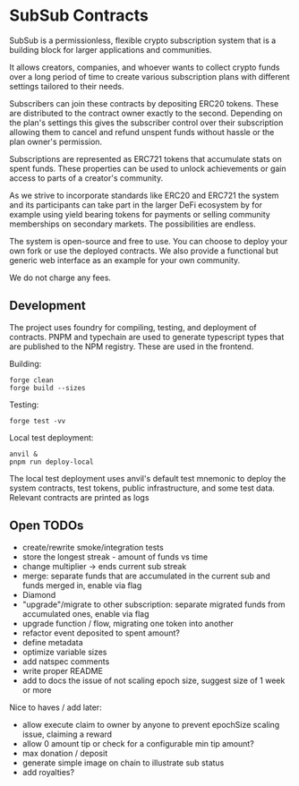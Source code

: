# SubSub Contracts

SubSub is a permissionless, flexible crypto subscription system that is a
building block for larger applications and communities.

It allows creators, companies, and whoever wants to collect crypto funds over a
long period of time to create various subscription plans with different settings
tailored to their needs.

Subscribers can join these contracts by depositing ERC20 tokens. These are
distributed to the contract owner exactly to the second. Depending on the plan's
settings this gives the subscriber control over their subscription allowing them
to cancel and refund unspent funds without hassle or the plan owner's
permission.

Subscriptions are represented as ERC721 tokens that accumulate stats on spent
funds. These properties can be used to unlock achievements or gain access to
parts of a creator's community.

As we strive to incorporate standards like ERC20 and ERC721 the system and its
participants can take part in the larger DeFi ecosystem by for example using
yield bearing tokens for payments or selling community memberships on secondary
markets. The possibilities are endless.

The system is open-source and free to use. You can choose to deploy your own
fork or use the deployed contracts. We also provide a functional but generic web
interface as an example for your own community.

We do not charge any fees.

## Development

The project uses foundry for compiling, testing, and deployment of contracts.
PNPM and typechain are used to generate typescript types that are published to
the NPM registry. These are used in the frontend.

Building:

```
forge clean
forge build --sizes
```

Testing:

```
forge test -vv
```

Local test deployment:

```
anvil &
pnpm run deploy-local
```

The local test deployment uses anvil's default test mnemonic to deploy the
system contracts, test tokens, public infrastructure, and some test data.
Relevant contracts are printed as logs

## Open TODOs

- create/rewrite smoke/integration tests
- store the longest streak - amount of funds vs time
- change multiplier -> ends current sub streak
- merge: separate funds that are accumulated in the current sub and funds merged
  in, enable via flag
- Diamond
- "upgrade"/migrate to other subscription: separate migrated funds from
  accumulated ones, enable via flag
- upgrade function / flow, migrating one token into another
- refactor event deposited to spent amount?
- define metadata
- optimize variable sizes
- add natspec comments
- write proper README
- add to docs the issue of not scaling epoch size, suggest size of 1 week or
  more

Nice to haves / add later:

- allow execute claim to owner by anyone to prevent epochSize scaling issue,
  claiming a reward
- allow 0 amount tip or check for a configurable min tip amount?
- max donation / deposit
- generate simple image on chain to illustrate sub status
- add royalties?
